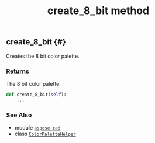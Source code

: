 ﻿---
title: create_8_bit method
second_title: Aspose.CAD for Python via .NET API References
description: 
type: docs
weight: 40
url: /aspose.cad/colorpalettehelper/create_8_bit/
is_root: false
---

## create_8_bit {#}

Creates the 8 bit color palette.


### Returns 


The 8 bit color palette.


```python
def create_8_bit(self):
    ...
```





### See Also
* module [`aspose.cad`](../../)
* class [`ColorPaletteHelper`](/cad/python-net/aspose.cad/colorpalettehelper)
